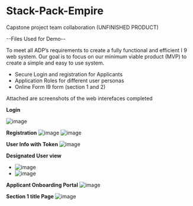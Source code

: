 # Stack-Pack-Empire
Capstone project team collaboration (UNFINISHED PRODUCT)

--Files Used for Demo--

To meet all ADP’s requirements to
create a fully functional and efficient I 9
web system. Our goal is to focus on our
minimum viable product (MVP) to create
a simple and easy to use system.

- Secure Login and registration for Applicants
- Application Roles for different user personas
- Online Form I9 form (section 1 and 2)



Attached are screenshots of the web interefaces completed

**Login**

![image](https://user-images.githubusercontent.com/114959173/219158730-f9192e73-9791-4f17-8f3c-9e1dc166bf95.png)

**Registration**
![image](https://user-images.githubusercontent.com/114959173/219164988-5b5e029b-40b5-4e8d-8137-fe0c161d6005.png)
![image](https://user-images.githubusercontent.com/114959173/219166068-ec076fa0-2034-414f-a863-dc6d1153dcef.png)

**User Info with Token**
![image](https://user-images.githubusercontent.com/114959173/219161177-a97146ae-f7ba-44bf-b706-4ce23affd55a.png)

**Designated User view**
- ![image](https://user-images.githubusercontent.com/114959173/219163126-ab564fef-0467-42e7-95c8-ece95d3862e1.png)
- ![image](https://user-images.githubusercontent.com/114959173/219162041-061aee52-fd2f-4a03-9545-0d5604326e21.png)

**Applicant Onboarding Portal**
![image](https://user-images.githubusercontent.com/114959173/219164240-ecfe3353-1582-4a7b-b5ac-bb8353f79c5f.png)

**Section 1 title Page** 
![image](https://user-images.githubusercontent.com/114959173/219168768-6b84c2c0-71f5-445b-86bf-0cfcbc1b0c76.png)


